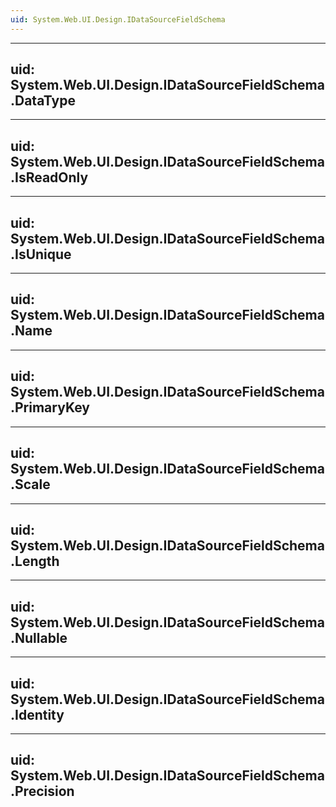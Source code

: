 ```yaml
---
uid: System.Web.UI.Design.IDataSourceFieldSchema
---
```


---
uid: System.Web.UI.Design.IDataSourceFieldSchema.DataType
---

---
uid: System.Web.UI.Design.IDataSourceFieldSchema.IsReadOnly
---

---
uid: System.Web.UI.Design.IDataSourceFieldSchema.IsUnique
---

---
uid: System.Web.UI.Design.IDataSourceFieldSchema.Name
---

---
uid: System.Web.UI.Design.IDataSourceFieldSchema.PrimaryKey
---

---
uid: System.Web.UI.Design.IDataSourceFieldSchema.Scale
---

---
uid: System.Web.UI.Design.IDataSourceFieldSchema.Length
---

---
uid: System.Web.UI.Design.IDataSourceFieldSchema.Nullable
---

---
uid: System.Web.UI.Design.IDataSourceFieldSchema.Identity
---

---
uid: System.Web.UI.Design.IDataSourceFieldSchema.Precision
---
